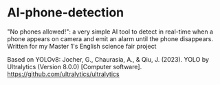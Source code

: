 # AI-phone-detection
"No phones allowed!": a very simple AI tool to detect in real-time when a phone appears on camera and emit an alarm until the phone disappears.
Written for my Master 1's English science fair project

Based on YOLOv8:
Jocher, G., Chaurasia, A., & Qiu, J. (2023). YOLO by Ultralytics (Version 8.0.0) [Computer software]. https://github.com/ultralytics/ultralytics
